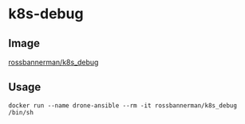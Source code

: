 # k8s-debug

## Image
[rossbannerman/k8s_debug](https://hub.docker.com/repository/docker/rossbannerman/k8s_debug)


## Usage
`docker run --name drone-ansible --rm -it rossbannerman/k8s_debug /bin/sh`
